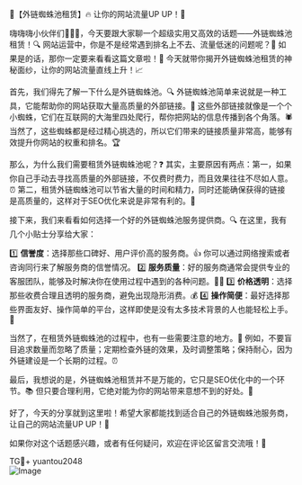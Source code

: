 🎉【外链蜘蛛池租赁】🔥 让你的网站流量UP UP！🚀

嗨嗨嗨小伙伴们👋👋👋，今天要跟大家聊一个超级实用又高效的话题——外链蜘蛛池租赁！🔍 网站运营中，你是不是经常遇到排名上不去、流量低迷的问题呢？🤔 如果是的话，那你一定要来看看这篇文章啦！📖 今天就带你揭开外链蜘蛛池租赁的神秘面纱，让你的网站流量直线上升！📈

首先，我们得先了解一下什么是外链蜘蛛池。🔍 外链蜘蛛池简单来说就是一种工具，它能帮助你的网站获取大量高质量的外部链接。🔗 这些外部链接就像是一个个小蜘蛛，它们在互联网的大海里四处爬行，帮你把网站的信息传播到各个角落。🕷️ 当然了，这些蜘蛛都是经过精心挑选的，所以它们带来的链接质量非常高，能够有效提升你网站的权重和排名。🏆

那么，为什么我们需要租赁外链蜘蛛池呢？❓ 其实，主要原因有两点：第一，如果你自己手动去寻找高质量的外部链接，不仅费时费力，而且效果往往不尽如人意。⏰ 第二，租赁外链蜘蛛池可以节省大量的时间和精力，同时还能确保获得的链接是高质量的，这样对于SEO优化来说是非常有利的。💪

接下来，我们来看看如何选择一个好的外链蜘蛛池服务提供商。🔍 在这里，我有几个小贴士分享给大家：

1️⃣ **信誉度**：选择那些口碑好、用户评价高的服务商。👍 你可以通过网络搜索或者咨询同行来了解服务商的信誉情况。
2️⃣ **服务质量**：好的服务商通常会提供专业的客服团队，能够及时解决你在使用过程中遇到的各种问题。💁‍♂️
3️⃣ **价格透明**：选择那些收费合理且透明的服务商，避免出现隐形消费。💰
4️⃣ **操作简便**：最好选择那些界面友好、操作简单的平台，这样即使是没有太多技术背景的人也能轻松上手。📱

当然了，在租赁外链蜘蛛池的过程中，也有一些需要注意的地方。📝 例如，不要盲目追求数量而忽略了质量；定期检查外链的效果，及时调整策略；保持耐心，因为外链建设是一个长期的过程。⏰

最后，我想说的是，外链蜘蛛池租赁并不是万能的，它只是SEO优化中的一个环节。📚 但只要合理利用，它绝对能为你的网站带来意想不到的好处。🌟

好了，今天的分享就到这里啦！希望大家都能找到适合自己的外链蜘蛛池服务商，让自己的网站流量UP UP！🚀

如果你对这个话题感兴趣，或者有任何疑问，欢迎在评论区留言交流哦！💬

TG💪+ yuantou2048  
![Image](https://github.com/user-attachments/assets/42a5a4a5-fea9-4a1d-8aa0-73e57e430cca)